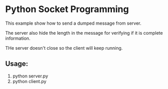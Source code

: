 # Python Socket Programming

This example show how to send a dumped message from server.

The server also hide the length in the message for verifying if it is complete information.

THe server doesn't close so the client will keep running.

## Usage:

1. python server.py
2. python client.py

